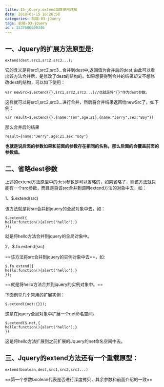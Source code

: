 ```yaml
---
title: 15-jQuery.extend函数使用详解
date: 2018-05-15 16:26:58
categories: 前端-03-jQuery
tags: 前端-03-jQuery
id : 1537686609346
---
```


##  一、Jquery的扩展方法原型是:

```
extend(dest,src1,src2,src3...);
```
 它的含义是将src1,src2,src3...合并到dest中,返回值为合并后的dest,由此可以看出该方法合并后，是修改了dest的结构的。如果想要得到合并的结果却又不想修改dest的结构，可以如下使用：


```
var newSrc=$.extend({},src1,src2,src3...)//也就是将"{}"作为dest参数。
```
这样就可以将src1,src2,src3...进行合并，然后将合并结果返回给newSrc了。如下例：

```
var result=$.extend({},{name:"Tom",age:21},{name:"Jerry",sex:"Boy"})
```
那么合并后的结果

```
result={name:"Jerry",age:21,sex:"Boy"}
```
**也就是说后面的参数如果和前面的参数存在相同的名称，那么后面的会覆盖前面的参数值。**

##  二、省略dest参数

上述的extend方法原型中的dest参数是可以省略的，如果省略了，则该方法就只能有一个src参数，而且是将该src合并到调用extend方法的对象中去，如：

1、$.extend(src)

该方法就是将src合并到jquery的全局对象中去，如：

```
$.extend({
hello:function(){alert('hello');}
});
```
就是将hello方法合并到jquery的全局对象中。

2、$.fn.extend(src)

==该方法将src合并到jquery的实例对象中去==，如:


```
$.fn.extend({
hello:function(){alert('hello');}
});
```
==就是将hello方法合并到jquery的实例对象中。==

下面例举几个常用的扩展实例：

```
$.extend({net:{}});
```
这是在jquery全局对象中扩展一个net命名空间。

```
$.extend($.net,{
hello:function(){alert('hello');}
})
```
这是将hello方法扩展到之前扩展的Jquery的net命名空间中去。

## 三、Jquery的extend方法还有一个重载原型：  

```
extend(boolean,dest,src1,src2,src3...)
```
==第一个参数boolean代表是否进行深度拷贝，其余参数和前面介绍的一致==